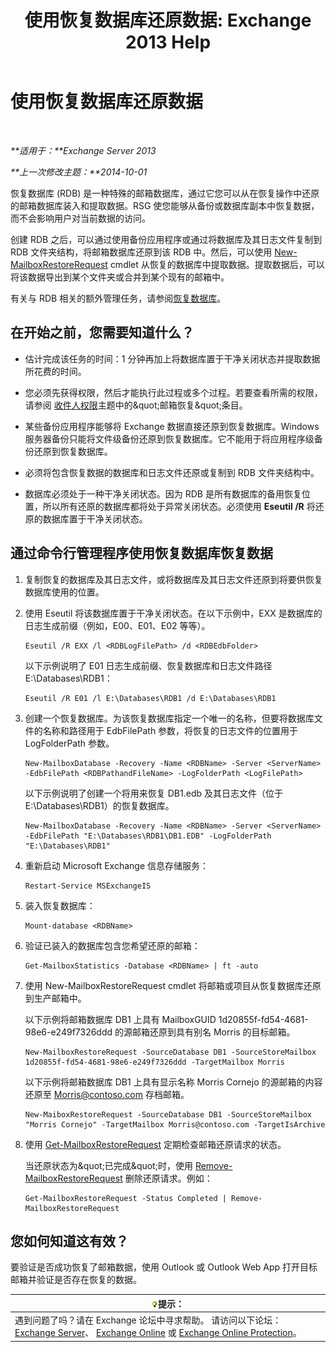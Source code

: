 ﻿---
title: '使用恢复数据库还原数据: Exchange 2013 Help'
TOCTitle: 使用恢复数据库还原数据
ms:assetid: d64c18e7-16af-4bd8-a5c5-01206984d4d1
ms:mtpsurl: https://technet.microsoft.com/zh-cn/library/Ee332351(v=EXCHG.150)
ms:contentKeyID: 50491632
ms.date: 05/21/2018
mtps_version: v=EXCHG.150
ms.translationtype: MT
---

# 使用恢复数据库还原数据

 

_**适用于：**Exchange Server 2013_

_**上一次修改主题：**2014-10-01_

恢复数据库 (RDB) 是一种特殊的邮箱数据库，通过它您可以从在恢复操作中还原的邮箱数据库装入和提取数据。RSG 使您能够从备份或数据库副本中恢复数据，而不会影响用户对当前数据的访问。

创建 RDB 之后，可以通过使用备份应用程序或通过将数据库及其日志文件复制到 RDB 文件夹结构，将邮箱数据库还原到该 RDB 中。然后，可以使用 [New-MailboxRestoreRequest](https://technet.microsoft.com/zh-cn/library/ff829875\(v=exchg.150\)) cmdlet 从恢复的数据库中提取数据。提取数据后，可以将该数据导出到某个文件夹或合并到某个现有的邮箱中。

有关与 RDB 相关的额外管理任务，请参阅[恢复数据库](recovery-databases-exchange-2013-help.md)。

## 在开始之前，您需要知道什么？

  - 估计完成该任务的时间：1 分钟再加上将数据库置于干净关闭状态并提取数据所花费的时间。

  - 您必须先获得权限，然后才能执行此过程或多个过程。若要查看所需的权限，请参阅 [收件人权限](recipients-permissions-exchange-2013-help.md)主题中的\&quot;邮箱恢复\&quot;条目。

  - 某些备份应用程序能够将 Exchange 数据直接还原到恢复数据库。Windows 服务器备份只能将文件级备份还原到恢复数据库。它不能用于将应用程序级备份还原到恢复数据库。

  - 必须将包含恢复数据的数据库和日志文件还原或复制到 RDB 文件夹结构中。

  - 数据库必须处于一种干净关闭状态。因为 RDB 是所有数据库的备用恢复位置，所以所有还原的数据库都将处于异常关闭状态。必须使用 **Eseutil /R** 将还原的数据库置于干净关闭状态。

## 通过命令行管理程序使用恢复数据库恢复数据

1.  复制恢复的数据库及其日志文件，或将数据库及其日志文件还原到将要供恢复数据库使用的位置。

2.  使用 Eseutil 将该数据库置于干净关闭状态。在以下示例中，EXX 是数据库的日志生成前缀（例如，E00、E01、E02 等等）。
    
        Eseutil /R EXX /l <RDBLogFilePath> /d <RDBEdbFolder>
    
    以下示例说明了 E01 日志生成前缀、恢复数据库和日志文件路径 E:\\Databases\\RDB1：
    
        Eseutil /R E01 /l E:\Databases\RDB1 /d E:\Databases\RDB1

3.  创建一个恢复数据库。为该恢复数据库指定一个唯一的名称，但要将数据库文件的名称和路径用于 EdbFilePath 参数，将恢复的日志文件的位置用于 LogFolderPath 参数。
    
        New-MailboxDatabase -Recovery -Name <RDBName> -Server <ServerName> -EdbFilePath <RDBPathandFileName> -LogFolderPath <LogFilePath>
    
    以下示例说明了创建一个将用来恢复 DB1.edb 及其日志文件（位于 E:\\Databases\\RDB1）的恢复数据库。
    
        New-MailboxDatabase -Recovery -Name <RDBName> -Server <ServerName> -EdbFilePath "E:\Databases\RDB1\DB1.EDB" -LogFolderPath "E:\Databases\RDB1"

4.  重新启动 Microsoft Exchange 信息存储服务：
    
        Restart-Service MSExchangeIS

5.  装入恢复数据库：
    
        Mount-database <RDBName>

6.  验证已装入的数据库包含您希望还原的邮箱：
    
        Get-MailboxStatistics -Database <RDBName> | ft -auto

7.  使用 New-MailboxRestoreRequest cmdlet 将邮箱或项目从恢复数据库还原到生产邮箱中。
    
    以下示例将邮箱数据库 DB1 上具有 MailboxGUID 1d20855f-fd54-4681-98e6-e249f7326ddd 的源邮箱还原到具有别名 Morris 的目标邮箱。
    
        New-MailboxRestoreRequest -SourceDatabase DB1 -SourceStoreMailbox 1d20855f-fd54-4681-98e6-e249f7326ddd -TargetMailbox Morris
    
    以下示例将邮箱数据库 DB1 上具有显示名称 Morris Cornejo 的源邮箱的内容还原至 Morris@contoso.com 存档邮箱。
    
        New-MaiboxRestoreRequest -SourceDatabase DB1 -SourceStoreMailbox "Morris Cornejo" -TargetMailbox Morris@contoso.com -TargetIsArchive

8.  使用 [Get-MailboxRestoreRequest](https://technet.microsoft.com/zh-cn/library/ff829907\(v=exchg.150\)) 定期检查邮箱还原请求的状态。
    
    当还原状态为\&quot;已完成\&quot;时，使用 [Remove-MailboxRestoreRequest](https://technet.microsoft.com/zh-cn/library/ff829910\(v=exchg.150\)) 删除还原请求。例如：
    
        Get-MailboxRestoreRequest -Status Completed | Remove-MailboxRestoreRequest

## 您如何知道这有效？

要验证是否成功恢复了邮箱数据，使用 Outlook 或 Outlook Web App 打开目标邮箱并验证是否存在恢复的数据。

<table>
<thead>
<tr class="header">
<th><img src="images/Bb124558.tip(EXCHG.150).gif" title="提示" alt="提示" />提示：</th>
</tr>
</thead>
<tbody>
<tr class="odd">
<td>遇到问题了吗？请在 Exchange 论坛中寻求帮助。 请访问以下论坛：<a href="https://go.microsoft.com/fwlink/p/?linkid=60612">Exchange Server</a>、 <a href="https://go.microsoft.com/fwlink/p/?linkid=267542">Exchange Online</a> 或 <a href="https://go.microsoft.com/fwlink/p/?linkid=285351">Exchange Online Protection</a>。</td>
</tr>
</tbody>
</table>

